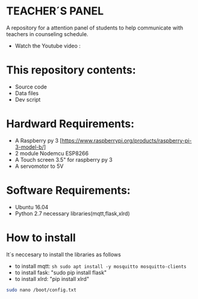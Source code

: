 # TEACHER´S PANEL
A repository for a attention panel of students to help communicate with teachers in counseling schedule.
* Watch the Youtube video :
# This repository contents:
* Source code
* Data files
* Dev script
# Hardward Requirements:
* A Raspberry py 3 [https://www.raspberrypi.org/products/raspberry-pi-3-model-b/]
* 2 module Nodemcu ESP8266
* A Touch screen 3.5" for raspberry py 3
* A servomotor to 5V
# Software Requirements:
* Ubuntu 16.04
* Python 2.7 necessary libraries(mqtt,flask,xlrd)
# How to install
It´s neccesary to install the libraries as follows
* to install mqtt: ```sh sudo apt install -y mosquitto mosquitto-clients ```
* to install fask: "sudo pip install flask"
* to install xlrd: "pip install xlrd"

```sh
sudo nano /boot/config.txt
```
